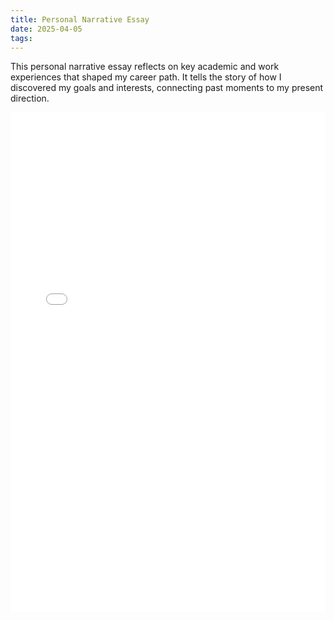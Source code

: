 ```yaml
---
title: Personal Narrative Essay
date: 2025-04-05
tags:
---
```


This personal narrative essay reflects on key academic and work experiences that shaped my career path. It tells the story of how I discovered my goals and interests, connecting past moments to my present direction.

<i class="fa-brands fa-bluesky" style="font-size: 24px; color: #1DA1F2;"></i>

<embed src="/files/Personal Narrative Essay.pdf" type="application/pdf" width="100%" height="800px">
